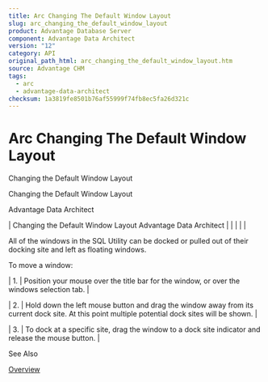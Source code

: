 ```yaml
---
title: Arc Changing The Default Window Layout
slug: arc_changing_the_default_window_layout
product: Advantage Database Server
component: Advantage Data Architect
version: "12"
category: API
original_path_html: arc_changing_the_default_window_layout.htm
source: Advantage CHM
tags:
  - arc
  - advantage-data-architect
checksum: 1a3819fe8501b76af55999f74fb8ec5fa26d321c
---
```


# Arc Changing The Default Window Layout

Changing the Default Window Layout

Changing the Default Window Layout

Advantage Data Architect

| Changing the Default Window Layout  Advantage Data Architect |  |  |  |  |

All of the windows in the SQL Utility can be docked or pulled out of their docking site and left as floating windows.

To move a window:

| 1. | Position your mouse over the title bar for the window, or over the windows selection tab. |

| 2. | Hold down the left mouse button and drag the window away from its current dock site. At this point multiple potential dock sites will be shown. |

| 3. | To dock at a specific site, drag the window to a dock site indicator and release the mouse button. |

See Also

[Overview](arc_overview_debugger.md)
